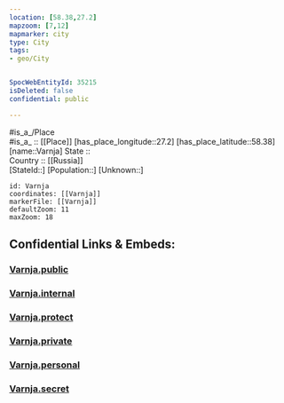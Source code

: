 ```yaml
---
location: [58.38,27.2] 
mapzoom: [7,12] 
mapmarker: city 
type: City
tags:
- geo/City


SpocWebEntityId: 35215
isDeleted: false
confidential: public

---
```

#is_a_/Place  
#is_a_ :: [[Place]] 
[has_place_longitude::27.2] 
[has_place_latitude::58.38] 
[name::Varnja] 
State ::  
Country :: [[Russia]]  
[StateId::] 
[Population::] 
[Unknown::] 


```leaflet
id: Varnja
coordinates: [[Varnja]] 
markerFile: [[Varnja]] 
defaultZoom: 11 
maxZoom: 18
```


## Confidential Links & Embeds: 

### [Varnja.public](/_public/\Earth\Continent\Europe\Europe~North\Estonia\Counties~Estonia\Tartu\CityVarnja.public.md) 

### [Varnja.internal](/_internal/\Earth\Continent\Europe\Europe~North\Estonia\Counties~Estonia\Tartu\CityVarnja.internal.md) 

### [Varnja.protect](/_protect/\Earth\Continent\Europe\Europe~North\Estonia\Counties~Estonia\Tartu\CityVarnja.protect.md) 

### [Varnja.private](/_private/\Earth\Continent\Europe\Europe~North\Estonia\Counties~Estonia\Tartu\CityVarnja.private.md) 

### [Varnja.personal](/_personal/\Earth\Continent\Europe\Europe~North\Estonia\Counties~Estonia\Tartu\CityVarnja.personal.md) 

### [Varnja.secret](/_secret/\Earth\Continent\Europe\Europe~North\Estonia\Counties~Estonia\Tartu\CityVarnja.secret.md)

